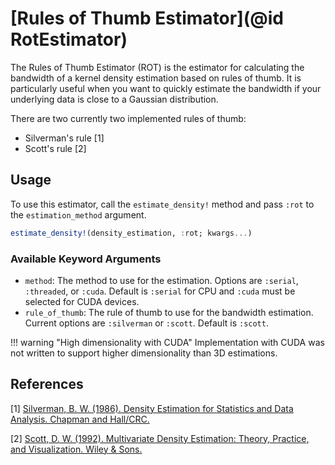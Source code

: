 # [Rules of Thumb Estimator](@id RotEstimator)

The Rules of Thumb Estimator (ROT) is the estimator for calculating the bandwidth of a kernel density estimation based on rules of thumb. It is particularly useful when you want to quickly estimate the bandwidth if your underlying data is close to a Gaussian distribution.

There are two currently two implemented rules of thumb:

- Silverman's rule [1]
- Scott's rule [2]

## Usage

To use this estimator, call the `estimate_density!` method and pass `:rot` to the `estimation_method` argument.

```julia
estimate_density!(density_estimation, :rot; kwargs...)
```

### Available Keyword Arguments

- `method`: The method to use for the estimation. Options are `:serial`, `:threaded`, or `:cuda`. Default is `:serial` for CPU and `:cuda` must be selected for CUDA devices.
- `rule_of_thumb`: The rule of thumb to use for the bandwidth estimation. Current options are `:silverman` or `:scott`. Default is `:scott`.

!!! warning "High dimensionality with CUDA"
    Implementation with CUDA was not written to support higher dimensionality than 3D estimations.

## References

[1] [Silverman, B. W. (1986). Density Estimation for Statistics and Data Analysis. Chapman and Hall/CRC.](https://doi.org/10.1201/9781315140919)

[2] [Scott, D. W. (1992). Multivariate Density Estimation: Theory, Practice, and Visualization. Wiley & Sons.](https://doi.org/10.1002/9780470316849)
